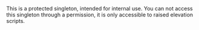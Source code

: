 This is a protected singleton, intended for internal use. You can not access this singleton through a permission, it is only accessible to raised elevation scripts.
